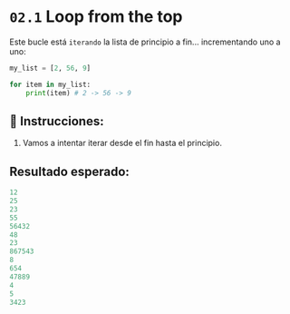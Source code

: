 # `02.1` Loop from the top

Este bucle está `iterando` la lista de principio a fin... incrementando uno a uno:
```py
my_list = [2, 56, 9]

for item in my_list:
    print(item) # 2 -> 56 -> 9
```

## 📝 Instrucciones:

1. Vamos a intentar iterar desde el fin hasta el principio.

## Resultado esperado:

```js
12
25
23
55
56432
48
23
867543
8
654
47889
4
5
3423
```